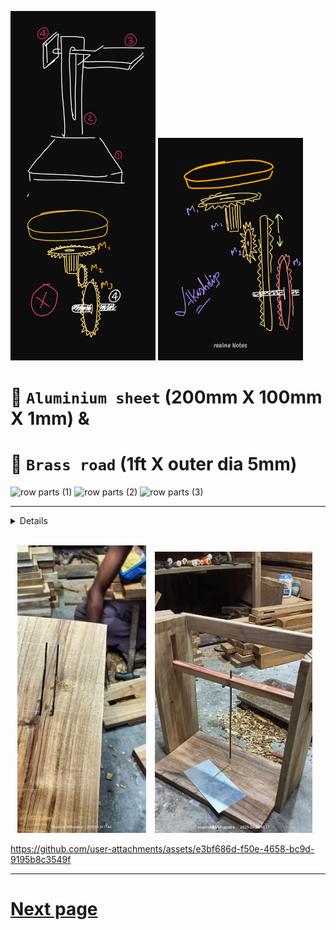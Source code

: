 <p float="left">
   <img src="gear system 01.jpg" alt="Image 3" width="46%" />
   <img src="gear system 02.jpg" alt="Image 4" width="46%" />
</p>

# 🎯 `Aluminium sheet` (200mm X 100mm X 1mm) & 
# 🎯 `Brass road` (1ft X outer dia 5mm)

![row parts (1)](https://github.com/user-attachments/assets/8cc56f36-db92-4647-ac98-ce43f82bcddb)
![row parts (2)](https://github.com/user-attachments/assets/3ea32648-1dba-404b-9286-5be7c4016e8f)
![row parts (3)](https://github.com/user-attachments/assets/60e8dce1-5a89-4365-88b7-761fd95d21ca)

---

<details>

https://github.com/user-attachments/assets/ca5752fe-5c3d-4b52-bfe8-a7c062ad8992

</br>

> This `Wooden mode` plane & `Design` give me my [little brother](https://github.com/Arkadip2007) [`Arkadip Mahapatra`](https://www.linkedin.com/in/arkadip2008)

</details>

</br>

<p align="center">
  <img src="wooden frame 01.jpg" alt="Image 1" width="41%" style="margin-right: 10px;"/>
  <img src="wooden frame 02.jpg" alt="Image 2" width="50%" style="margin-right: 10px;"/>
</p>

https://github.com/user-attachments/assets/e3bf686d-f50e-4658-bc9d-9195b8c3549f

---

# [Next page](README.md)
